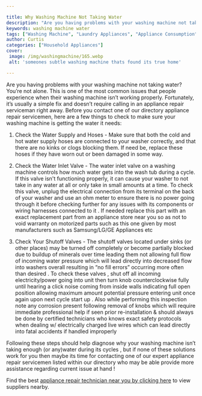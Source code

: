 ```yaml
---

title: Why Washing Machine Not Taking Water
description: "Are you having problems with your washing machine not taking water? Youre not alone. This is one of the most common issues that p...learn about it in this post"
keywords: washing machine water
tags: ["Washing Machine", "Laundry Appliances", "Appliance Consumption", "Clean Appliance"]
author: Curtis
categories: ["Household Appliances"]
cover: 
 image: /img/washingmachine/165.webp
 alt: 'someones subtle washing machine thats found its true home'

---
```


Are you having problems with your washing machine not taking water? You’re not alone. This is one of the most common issues that people experience when their washing machine isn’t working properly. Fortunately, it’s usually a simple fix and doesn’t require calling in an appliance repair serviceman right away. Before you contact one of our directory appliance repair servicemen, here are a few things to check to make sure your washing machine is getting the water it needs:

1. Check the Water Supply and Hoses - Make sure that both the cold and hot water supply hoses are connected to your washer correctly, and that there are no kinks or clogs blocking them. If need be, replace these hoses if they have worn out or been damaged in some way. 

2. Check the Water Inlet Valve - The water inlet valve on a washing machine controls how much water gets into the wash tub during a cycle. If this valve isn't functioning properly, it can cause your washer to not take in any water at all or only take in small amounts at a time. To check this valve, unplug the electrical connection from its terminal on the back of your washer and use an ohm meter to ensure there is no power going through it before checking further for any issues with its components or wiring harnesses connected to it . If needed replace this part with an exact replacement part from an appliance store near you so as not to void warranty on motorized parts such as this one given by most manufacturers such as Samsung/LG/GE Appliances etc 
	 
3. Check Your Shutoff Valves - The shutoff valves located under sinks (or other places) may be turned off completely or become partially blocked due to buildup of minerals over time leading them not allowing full flow of incoming water pressure which will lead directly into decreased flow into washers overall resulting in “no fill errors” occurring more often than desired . To check these valves , shut off all incoming electricity/power going into unit then turn knob counterclockwise fully until hearing a click noise coming from inside walls indicating full open position allowing maximum amount potential pressure entering unit once again upon next cycle start up . Also while performing this inspection note any corrosion present following removal of knobs which will require immediate professional help if seen prior re-installation & should always be done by certified technicians who knows exact safety protocols when dealing w/ electrically charged live wires which can lead directly into fatal accidents if handled improperly 

Following these steps should help diagnose why your washing machine isn’t taking enough (or any)water during its cycles , but if none of these solutions work for you then maybe its time for contacting one of our expert appliance repair servicemen listed within our directory who may be able provide more assistance regarding current issue at hand !

Find the best <a href="/pages/appliance-repair-technicians/">appliance repair technician near you by clicking here</a> to view suppliers nearby.
